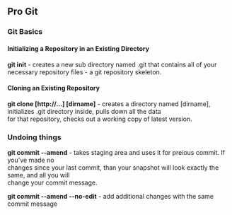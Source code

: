 ## Pro Git

### Git Basics

#### Initializing a Repository in an Existing Directory

**git init** - creates a new sub directory named .git that contains all of your necessary repository files - a git repository skeleton.

#### Cloning an Existing Repository

**git clone [http://...] [dirname]** - creates a directory named [dirname],  
initializes .git directory inside, pulls down all the data  
for that repository, checks out a working copy of latest version.

### Undoing things

**git commit --amend** - takes staging area and uses it for preious commit. If you've made no  
changes since your last commit, than your snapshot will look exactly the same, and all you will  
change your commit message.

**git commit --amend --no-edit** - add additional changes with the same commit message
